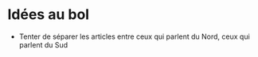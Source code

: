 # Idées au bol

* Tenter de séparer les articles entre ceux qui parlent du Nord, ceux qui parlent du Sud